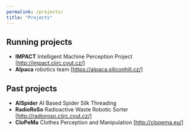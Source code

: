 ```yaml
---
permalink: /projects/
title: "Projects"
---
```


## Running projects

* **IMPACT** Intelligent Machine Perception Project [http://impact.ciirc.cvut.cz/]
* **Alpaca** robotics team [https://alpaca.siliconhill.cz/]

## Past projects

* **AISpider** AI Based Spider Silk Threading
* **RadioRoSo** Radioactive Waste Robotic Sorter [http://radioroso.ciirc.cvut.cz/]
* **CloPeMa** Clothes Perception and Manipulation [http://clopema.eu/]  
